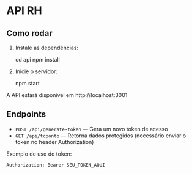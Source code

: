 # API RH

## Como rodar

1. Instale as dependências:

    cd api
    npm install

2. Inicie o servidor:

    npm start

A API estará disponível em http://localhost:3001

## Endpoints

- `POST /api/generate-token` — Gera um novo token de acesso
- `GET /api/tcponto` — Retorna dados protegidos (necessário enviar o token no header Authorization)

Exemplo de uso do token:

```
Authorization: Bearer SEU_TOKEN_AQUI
``` 